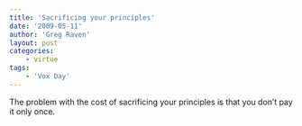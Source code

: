 ```yaml
---
title: 'Sacrificing your principles'
date: '2009-05-11'
author: 'Greg Raven'
layout: post
categories:
    - virtue
tags:
    - 'Vox Day'
---
```


The problem with the cost of sacrificing your principles is that you don’t pay it only once.